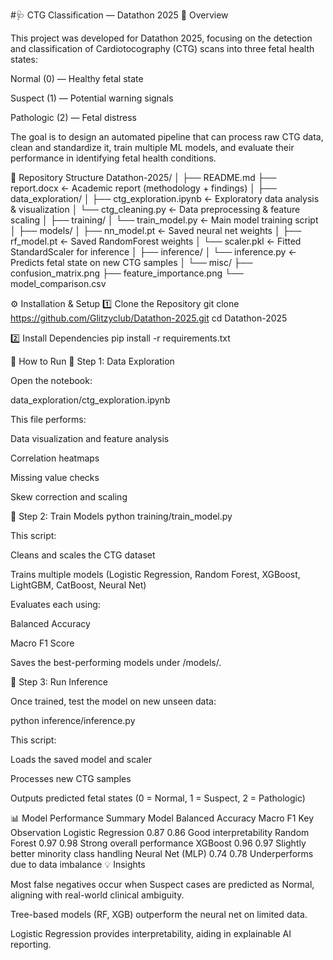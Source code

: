 #🩺 CTG Classification — Datathon 2025
📘 Overview

This project was developed for Datathon 2025, focusing on the detection and classification of Cardiotocography (CTG) scans into three fetal health states:

Normal (0) — Healthy fetal state

Suspect (1) — Potential warning signals

Pathologic (2) — Fetal distress

The goal is to design an automated pipeline that can process raw CTG data, clean and standardize it, train multiple ML models, and evaluate their performance in identifying fetal health conditions.

🧭 Repository Structure
Datathon-2025/
│
├── README.md
├── report.docx                  ← Academic report (methodology + findings)
│
├── data_exploration/
│   ├── ctg_exploration.ipynb    ← Exploratory data analysis & visualization
│   └── ctg_cleaning.py          ← Data preprocessing & feature scaling
│
├── training/
│   └── train_model.py           ← Main model training script
│
├── models/
│   ├── nn_model.pt              ← Saved neural net weights
│   ├── rf_model.pt              ← Saved RandomForest weights
│   └── scaler.pkl               ← Fitted StandardScaler for inference
│
├── inference/
│   └── inference.py             ← Predicts fetal state on new CTG samples
│
└── misc/
    ├── confusion_matrix.png
    ├── feature_importance.png
    └── model_comparison.csv

⚙️ Installation & Setup
1️⃣ Clone the Repository
git clone https://github.com/Glitzyclub/Datathon-2025.git
cd Datathon-2025

2️⃣ Install Dependencies
pip install -r requirements.txt

🚀 How to Run
🧹 Step 1: Data Exploration

Open the notebook:

data_exploration/ctg_exploration.ipynb


This file performs:

Data visualization and feature analysis

Correlation heatmaps

Missing value checks

Skew correction and scaling

🧠 Step 2: Train Models
python training/train_model.py


This script:

Cleans and scales the CTG dataset

Trains multiple models (Logistic Regression, Random Forest, XGBoost, LightGBM, CatBoost, Neural Net)

Evaluates each using:

Balanced Accuracy

Macro F1 Score

Saves the best-performing models under /models/.

🔎 Step 3: Run Inference

Once trained, test the model on new unseen data:

python inference/inference.py


This script:

Loads the saved model and scaler

Processes new CTG samples

Outputs predicted fetal states (0 = Normal, 1 = Suspect, 2 = Pathologic)

📊 Model Performance Summary
Model	Balanced Accuracy	Macro F1	Key Observation
Logistic Regression	0.87	0.86	Good interpretability
Random Forest	0.97	0.98	Strong overall performance
XGBoost	0.96	0.97	Slightly better minority class handling
Neural Net (MLP)	0.74	0.78	Underperforms due to data imbalance
💡 Insights

Most false negatives occur when Suspect cases are predicted as Normal, aligning with real-world clinical ambiguity.

Tree-based models (RF, XGB) outperform the neural net on limited data.

Logistic Regression provides interpretability, aiding in explainable AI reporting.
